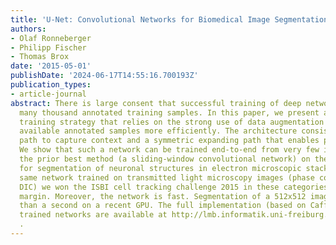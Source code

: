 ```yaml
---
title: 'U-Net: Convolutional Networks for Biomedical Image Segmentation'
authors:
- Olaf Ronneberger
- Philipp Fischer
- Thomas Brox
date: '2015-05-01'
publishDate: '2024-06-17T14:55:16.700193Z'
publication_types:
- article-journal
abstract: There is large consent that successful training of deep networks requires
  many thousand annotated training samples. In this paper, we present a network and
  training strategy that relies on the strong use of data augmentation to use the
  available annotated samples more efficiently. The architecture consists of a contracting
  path to capture context and a symmetric expanding path that enables precise localization.
  We show that such a network can be trained end-to-end from very few images and outperforms
  the prior best method (a sliding-window convolutional network) on the ISBI challenge
  for segmentation of neuronal structures in electron microscopic stacks. Using the
  same network trained on transmitted light microscopy images (phase contrast and
  DIC) we won the ISBI cell tracking challenge 2015 in these categories by a large
  margin. Moreover, the network is fast. Segmentation of a 512x512 image takes less
  than a second on a recent GPU. The full implementation (based on Caffe) and the
  trained networks are available at http://lmb.informatik.uni-freiburg.de/people/ronneber/u-net
  .
---
```

